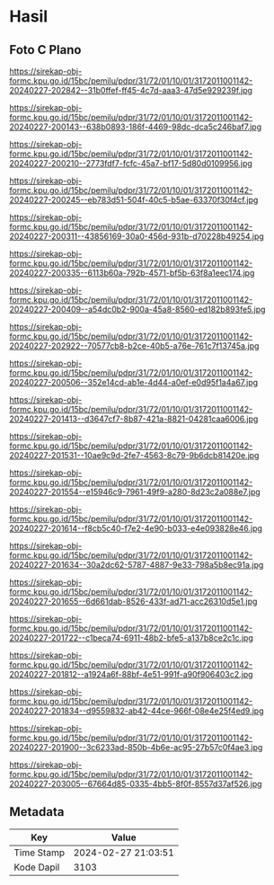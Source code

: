 # Hasil

## Foto C Plano

https://sirekap-obj-formc.kpu.go.id/15bc/pemilu/pdpr/31/72/01/10/01/3172011001142-20240227-202842--31b0ffef-ff45-4c7d-aaa3-47d5e929239f.jpg

https://sirekap-obj-formc.kpu.go.id/15bc/pemilu/pdpr/31/72/01/10/01/3172011001142-20240227-200143--638b0893-186f-4469-98dc-dca5c246baf7.jpg

https://sirekap-obj-formc.kpu.go.id/15bc/pemilu/pdpr/31/72/01/10/01/3172011001142-20240227-200210--2773fdf7-fcfc-45a7-bf17-5d80d0109956.jpg

https://sirekap-obj-formc.kpu.go.id/15bc/pemilu/pdpr/31/72/01/10/01/3172011001142-20240227-200245--eb783d51-504f-40c5-b5ae-63370f30f4cf.jpg

https://sirekap-obj-formc.kpu.go.id/15bc/pemilu/pdpr/31/72/01/10/01/3172011001142-20240227-200311--43856169-30a0-456d-931b-d70228b49254.jpg

https://sirekap-obj-formc.kpu.go.id/15bc/pemilu/pdpr/31/72/01/10/01/3172011001142-20240227-200335--6113b60a-792b-4571-bf5b-63f8a1eec174.jpg

https://sirekap-obj-formc.kpu.go.id/15bc/pemilu/pdpr/31/72/01/10/01/3172011001142-20240227-200409--a54dc0b2-900a-45a8-8560-ed182b893fe5.jpg

https://sirekap-obj-formc.kpu.go.id/15bc/pemilu/pdpr/31/72/01/10/01/3172011001142-20240227-202922--70577cb8-b2ce-40b5-a76e-761c7f13745a.jpg

https://sirekap-obj-formc.kpu.go.id/15bc/pemilu/pdpr/31/72/01/10/01/3172011001142-20240227-200506--352e14cd-ab1e-4d44-a0ef-e0d95f1a4a67.jpg

https://sirekap-obj-formc.kpu.go.id/15bc/pemilu/pdpr/31/72/01/10/01/3172011001142-20240227-201413--d3647cf7-8b87-421a-8821-04281caa6006.jpg

https://sirekap-obj-formc.kpu.go.id/15bc/pemilu/pdpr/31/72/01/10/01/3172011001142-20240227-201531--10ae9c9d-2fe7-4563-8c79-9b6dcb81420e.jpg

https://sirekap-obj-formc.kpu.go.id/15bc/pemilu/pdpr/31/72/01/10/01/3172011001142-20240227-201554--e15946c9-7961-49f9-a280-8d23c2a088e7.jpg

https://sirekap-obj-formc.kpu.go.id/15bc/pemilu/pdpr/31/72/01/10/01/3172011001142-20240227-201614--f8cb5c40-f7e2-4e90-b033-e4e093828e46.jpg

https://sirekap-obj-formc.kpu.go.id/15bc/pemilu/pdpr/31/72/01/10/01/3172011001142-20240227-201634--30a2dc62-5787-4887-9e33-798a5b8ec91a.jpg

https://sirekap-obj-formc.kpu.go.id/15bc/pemilu/pdpr/31/72/01/10/01/3172011001142-20240227-201655--6d661dab-8526-433f-ad71-acc26310d5e1.jpg

https://sirekap-obj-formc.kpu.go.id/15bc/pemilu/pdpr/31/72/01/10/01/3172011001142-20240227-201722--c1beca74-6911-48b2-bfe5-a137b8ce2c1c.jpg

https://sirekap-obj-formc.kpu.go.id/15bc/pemilu/pdpr/31/72/01/10/01/3172011001142-20240227-201812--a1924a6f-88bf-4e51-991f-a90f906403c2.jpg

https://sirekap-obj-formc.kpu.go.id/15bc/pemilu/pdpr/31/72/01/10/01/3172011001142-20240227-201834--d9559832-ab42-44ce-966f-08e4e25f4ed9.jpg

https://sirekap-obj-formc.kpu.go.id/15bc/pemilu/pdpr/31/72/01/10/01/3172011001142-20240227-201900--3c6233ad-850b-4b6e-ac95-27b57c0f4ae3.jpg

https://sirekap-obj-formc.kpu.go.id/15bc/pemilu/pdpr/31/72/01/10/01/3172011001142-20240227-203005--67664d85-0335-4bb5-8f0f-8557d37af526.jpg


## Metadata

| Key        | Value               |
| ---------- | ------------------- |
| Time Stamp | 2024-02-27 21:03:51 |
| Kode Dapil | 3103                |



